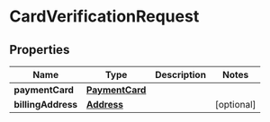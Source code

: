 
# CardVerificationRequest

## Properties
Name | Type | Description | Notes
------------ | ------------- | ------------- | -------------
**paymentCard** | [**PaymentCard**](PaymentCard.md) |  | 
**billingAddress** | [**Address**](Address.md) |  |  [optional]



